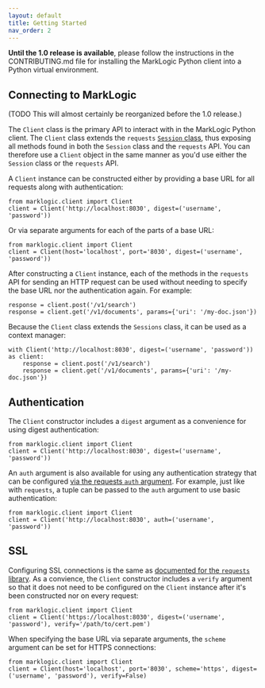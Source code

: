 ```yaml
---
layout: default
title: Getting Started
nav_order: 2
---
```


**Until the 1.0 release is available**, please follow the instructions in the CONTRIBUTING.md file for installing the 
MarkLogic Python client into a Python virtual environment.

## Connecting to MarkLogic

(TODO This will almost certainly be reorganized before the 1.0 release.)

The `Client` class is the primary API to interact with in the MarkLogic Python client. The
`Client` class extends the `requests` 
[`Session` class](https://docs.python-requests.org/en/latest/user/advanced/#session-objects), thus exposing all methods
found in both the `Session` class and the `requests` API. You can therefore use a `Client` object in the same manner 
as you'd use either the `Session` class or the `requests` API.

A `Client` instance can be constructed either by providing a base URL for all requests along with authentication:

    from marklogic.client import Client
    client = Client('http://localhost:8030', digest=('username', 'password'))

Or via separate arguments for each of the parts of a base URL:

    from marklogic.client import Client
    client = Client(host='localhost', port='8030', digest=('username', 'password'))

After constructing a `Client` instance, each of the methods in the `requests` API for sending an HTTP request can be 
used without needing to specify the base URL nor the authentication again. For example:

    response = client.post('/v1/search')
    response = client.get('/v1/documents', params={'uri': '/my-doc.json'})

Because the `Client` class extends the `Sessions` class, it can be used as a context manager:

    with Client('http://localhost:8030', digest=('username', 'password')) as client:
        response = client.post('/v1/search')
        response = client.get('/v1/documents', params={'uri': '/my-doc.json'})

## Authentication

The `Client` constructor includes a `digest` argument as a convenience for using digest authentication:

    from marklogic.client import Client
    client = Client('http://localhost:8030', digest=('username', 'password'))

An `auth` argument is also available for using any authentication strategy that can be configured
[via the requests `auth` argument](https://requests.readthedocs.io/en/latest/user/advanced/#custom-authentication). For 
example, just like with `requests`, a tuple can be passed to the `auth` argument to use basic authentication:

    from marklogic.client import Client
    client = Client('http://localhost:8030', auth=('username', 'password'))

## SSL 

Configuring SSL connections is the same as 
[documented for the `requests` library](https://requests.readthedocs.io/en/latest/user/advanced/#ssl-cert-verification). 
As a convience, the `Client` constructor includes a `verify` argument so that it does not need to be configured on the 
`Client` instance after it's been constructed nor on every request:

    from marklogic.client import Client
    client = Client('https://localhost:8030', digest=('username', 'password'), verify='/path/to/cert.pem')

When specifying the base URL via separate arguments, the `scheme` argument can be set for HTTPS connections:

    from marklogic.client import Client
    client = Client(host='localhost', port='8030', scheme='https', digest=('username', 'password'), verify=False)
